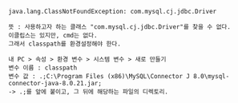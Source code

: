 
    java.lang.ClassNotFoundException: com.mysql.cj.jdbc.Driver

    뜻 : 사용하고자 하는 클래스 "com.mysql.cj.jdbc.Driver"를 찾을 수 없다.
    이클립스는 있지만, cmd는 없다. 
    그래서 classpath를 환경설정해야 한다.
    
    내 PC > 속성 > 환경 변수 > 시스템 변수 > 새로 만들기  
    변수 이름 : classpath  
    변수 값 : .;C:\Program Files (x86)\MySQL\Connector J 8.0\mysql-connector-java-8.0.21.jar;  
    -> .;를 앞에 붙이고, 그 뒤에 해당하는 파일의 디렉토리.